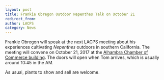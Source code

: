 ```yaml
---
layout: post
title: Frankie Obregon Outdoor Nepenthes Talk on October 21
redirect_from:
author: LACPS
category: News
---
```


Frankie Obregon will speak at the next LACPS meeting about his experiences cultivating <i>Nepenthes</i> outdoors in southern California. The meeting will convene on October 21, 2017 at the <a href="/meetings" alt="" title="Where To Go">Alhambra Chamber of Commerce building</a>. The doors will open when Tom arrives, which is usually around 10:45 in the AM.

As usual, plants to show and sell are welcome.
